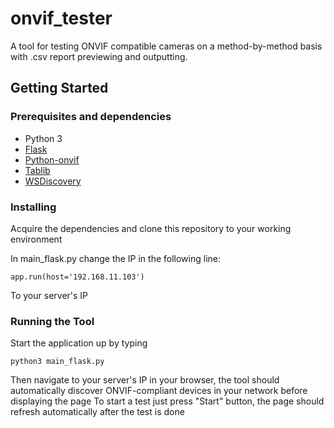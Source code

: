 # onvif_tester

A tool for testing ONVIF compatible cameras on a method-by-method basis with .csv report previewing and outputting.

## Getting Started

### Prerequisites and dependencies

* Python 3
* [Flask](http://flask.pocoo.org/)
* [Python-onvif](https://github.com/quatanium/python-onvif)
* [Tablib](http://docs.python-tablib.org/en/master/)
* [WSDiscovery](https://pypi.org/project/WSDiscovery/)

### Installing

Acquire the dependencies and clone this repository to your working environment

In main_flask.py change the IP in the following line:

```
app.run(host='192.168.11.103')
```

To your server's IP

### Running the Tool

Start the application up by typing

```
python3 main_flask.py
```

Then navigate to your server's IP in your browser, the tool should automatically discover ONVIF-compliant devices in your network before displaying the page
To start a test just press "Start" button, the page should refresh automatically after the test is done
